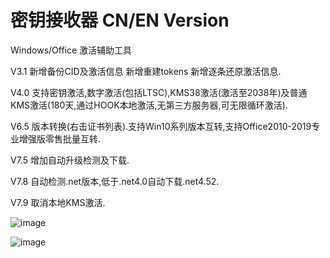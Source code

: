 # 密钥接收器  CN/EN Version

Windows/Office 激活辅助工具

V3.1 新增备份CID及激活信息 新增重建tokens 新增逐条还原激活信息. 

V4.0 支持密钥激活,数字激活(包括LTSC),KMS38激活(激活至2038年)及普通KMS激活(180天,通过HOOK本地激活,无第三方服务器,可无限循环激活).

V6.5 版本转换(右击证书列表).支持Win10系列版本互转,支持Office2010-2019专业增强版零售批量互转.

V7.5 增加自动升级检测及下载.  

V7.8 自动检测.net版本,低于.net4.0自动下载.net4.52.   

V7.9 取消本地KMS激活.  

![image](https://github.com/laomms/MSReceiver/blob/master/接收器.gif)   

![image](https://github.com/laomms/MSReceiver/blob/master/app.jpg)

